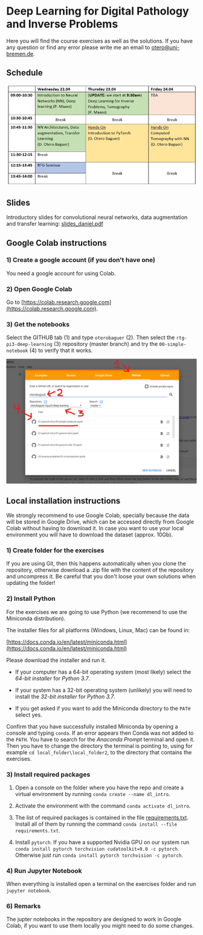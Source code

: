 # Deep Learning for Digital Pathology and Inverse Problems

Here you will find the course exercises as well as the solutions.
If you have any question or find any error please write me an email to otero@uni-bremen.de.

## Schedule

![](schedule.jpg)

## Slides

Introductory slides for convolutional neural networks, data augmentation and transfer learning:
[slides_daniel.pdf](https://github.com/oterobaguer/rtg-pi3-deep-learning/blob/master/slides_daniel.pdf)

## Google Colab instructions

### 1) Create a google account (if you don't have one)

You need a google account for using Colab.

### 2) Open Google Colab

Go to [https://colab.research.google.com](https://colab.research.google.com).

### 3) Get the notebooks

Select the GITHUB tab (1) and type `oterobaguer` (2). Then select the `rtg-pi3-deep-learning` (3) repository (master branch) and try the `00-simple-notebook` (4) to verify that it works.

![](google-colab.png)

## Local installation instructions

We strongly recommend to use Google Colab, specially because the data will be stored in Google Drive, which can be accessed directly from Google Colab without having to download it. In case you want to use your local environment you will have to download the dataset (approx. 10Gb).

### 1) Create folder for the exercises 
If you are using Git, then this happens automatically when you clone the repository, otherwise download a .zip file with the content of the repository and uncompress it. Be careful that you don't loose your own solutions when updating the folder!

### 2) Install Python

For the exercises we are going to use Python (we recommend to use the Miniconda distribution).

The installer files for all platforms (Windows, Linux, Mac) can be found in:

[https://docs.conda.io/en/latest/miniconda.html](https://docs.conda.io/en/latest/miniconda.html)

Please download the installer and run it.

 - If your computer has a 64-bit operating system (most likely) select the *64-bit installer* for *Python 3.7*.

 - If your system has a 32-bit operating system (unlikely) you will need to install the *32-bit installer* for *Python 3.7*.
 
 - If you get asked if you want to add the Miniconda directory to the `PATH` select yes.
 
 
Confirm that you have successfully installed Miniconda by opening a console and typing `conda`. If an error appears then Conda was not added to the `PATH`. You have to search for the *Anaconda Prompt* terminal and open it. Then you have to change the directory the terminal is pointing to, using for example `cd local_folder\local_folder2`, to the directory that contains the exercises.
 
### 3) Install required packages

1. Open a console on the folder where you have the repo and create a virtual environment by running `conda create --name dl_intro`.

2. Activate the environment with the command `conda activate dl_intro`.

3. The list of required packages is contained in the file [requirements.txt](/requirements.txt). Install all of them by running the command `conda install --file requirements.txt`.

4. Install `pytorch`. If you have a supported Nvidia GPU on our system run `conda install pytorch torchvision cudatoolkit=9.0 -c pytorch`. Otherwise just run `conda install pytorch torchvision -c pytorch`.


### 4) Run Jupyter Notebook
When everything is installed open a terminal on the exercises folder and run `jupyter notebook`.

### 6) Remarks
The jupter notebooks in the repository are designed to work in Google Colab, if you want to use them locally you might need to do some changes.
